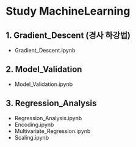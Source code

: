 # Study MachineLearning

## 1. Gradient_Descent (경사 하강법)
- Gradient_Descent.ipynb

## 2. Model_Validation
- Model_Validation.ipynb

## 3. Regression_Analysis
- Regression_Analysis.ipynb
- Encoding.ipynb
- Multivariate_Regression.ipynb
- Scaling.ipynb
